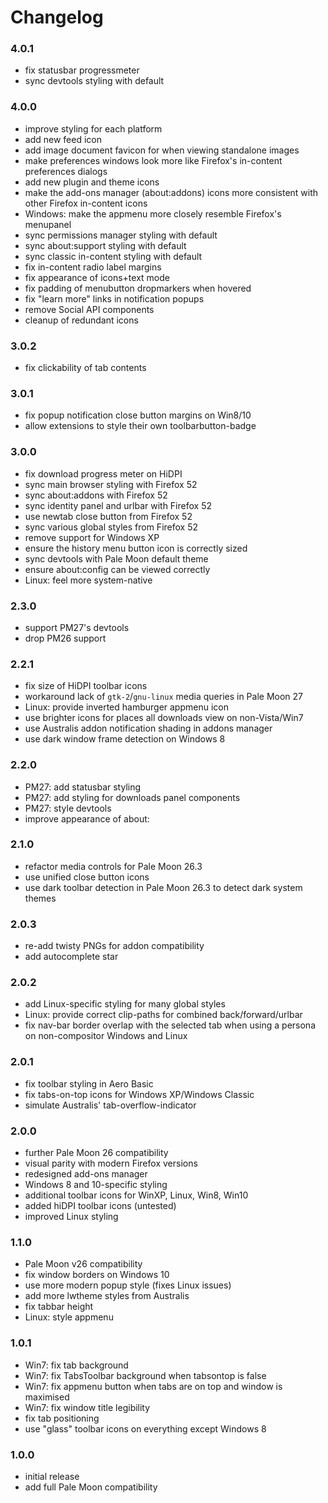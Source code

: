 # Changelog

### 4.0.1
- fix statusbar progressmeter
- sync devtools styling with default

### 4.0.0
- improve styling for each platform
- add new feed icon
- add image document favicon for when viewing standalone images
- make preferences windows look more like Firefox's in-content preferences dialogs
- add new plugin and theme icons
- make the add-ons manager (about:addons) icons more consistent with other Firefox in-content icons
- Windows: make the appmenu more closely resemble Firefox's menupanel
- sync permissions manager styling with default
- sync about:support styling with default
- sync classic in-content styling with default
- fix in-content radio label margins
- fix appearance of icons+text mode
- fix padding of menubutton dropmarkers when hovered
- fix "learn more" links in notification popups
- remove Social API components
- cleanup of redundant icons

### 3.0.2
- fix clickability of tab contents

### 3.0.1
- fix popup notification close button margins on Win8/10
- allow extensions to style their own toolbarbutton-badge

### 3.0.0
- fix download progress meter on HiDPI
- sync main browser styling with Firefox 52
- sync about:addons with Firefox 52
- sync identity panel and urlbar with Firefox 52
- use newtab close button from Firefox 52
- sync various global styles from Firefox 52
- remove support for Windows XP
- ensure the history menu button icon is correctly sized
- sync devtools with Pale Moon default theme
- ensure about:config can be viewed correctly
- Linux: feel more system-native

### 2.3.0
- support PM27's devtools
- drop PM26 support

### 2.2.1
- fix size of HiDPI toolbar icons
- workaround lack of `gtk-2`/`gnu-linux` media queries in Pale Moon 27
- Linux: provide inverted hamburger appmenu icon
- use brighter icons for places all downloads view on non-Vista/Win7
- use Australis addon notification shading in addons manager
- use dark window frame detection on Windows 8

### 2.2.0
- PM27: add statusbar styling
- PM27: add styling for downloads panel components
- PM27: style devtools
- improve appearance of about:

### 2.1.0
- refactor media controls for Pale Moon 26.3
- use unified close button icons
- use dark toolbar detection in Pale Moon 26.3 to detect dark system themes

### 2.0.3
- re-add twisty PNGs for addon compatibility
- add autocomplete star

### 2.0.2
- add Linux-specific styling for many global styles
- Linux: provide correct clip-paths for combined back/forward/urlbar
- fix nav-bar border overlap with the selected tab when using a persona on non-compositor Windows and Linux

### 2.0.1
- fix toolbar styling in Aero Basic
- fix tabs-on-top icons for Windows XP/Windows Classic
- simulate Australis' tab-overflow-indicator

### 2.0.0
- further Pale Moon 26 compatibility
- visual parity with modern Firefox versions
- redesigned add-ons manager
- Windows 8 and 10-specific styling
- additional toolbar icons for WinXP, Linux, Win8, Win10
- added hiDPI toolbar icons (untested)
- improved Linux styling

### 1.1.0
- Pale Moon v26 compatibility
- fix window borders on Windows 10
- use more modern popup style (fixes Linux issues)
- add more lwtheme styles from Australis
- fix tabbar height
- Linux: style appmenu

### 1.0.1
- Win7: fix tab background
- Win7: fix TabsToolbar background when tabsontop is false
- Win7: fix appmenu button when tabs are on top and window is maximised
- Win7: fix window title legibility
- fix tab positioning
- use "glass" toolbar icons on everything except Windows 8

### 1.0.0
- initial release
- add full Pale Moon compatibility